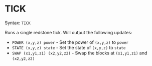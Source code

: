 TICK
====

Syntax: `TICK`

Runs a single redstone tick.  Will output the following updates:

* `POWER (x,y,z) power` - Set the power of `(x,y,z)` to `power`
* `STATE (x,y,z) state` - Set the state of `(x,y,z)` to `state`
* `SWAP (x1,y1,z1) (x2,y2,z2)` - Swap the blocks at `(x1,y1,z1)` and `(x2,y2,z2)`

